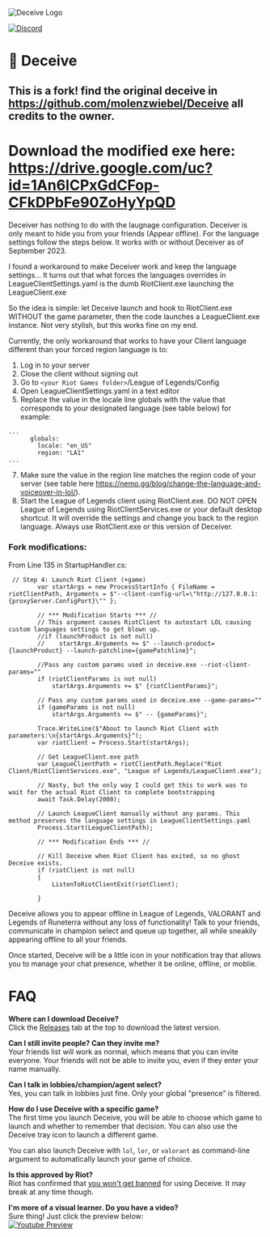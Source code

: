 ![Deceive Logo](http://i.thijsmolendijk.nl/deceive.png)

[![Discord](https://discordapp.com/api/guilds/249481856687407104/widget.png?style=shield)](https://discord.gg/bfxdsRC)

# :tophat: Deceive

## This is a fork! find the original deceive in https://github.com/molenzwiebel/Deceive all credits to the owner.

# Download the modified exe here: https://drive.google.com/uc?id=1An6ICPxGdCFop-CFkDPbFe90ZoHyYpQD

Deceiver has nothing to do with the laugnage configuration. Deceiver is only meant to hide you from your friends (Appear offline). For the language settings follow the steps below. It works with or without Deceiver as of September 2023.

I found a workaround to make Deceiver work and keep the language settings... It turns out that what forces the languages overrides in LeagueClientSettings.yaml is the dumb RiotClient.exe launching the LeagueClient.exe

So the idea is simple: let Deceive launch and hook to RiotClient.exe WITHOUT the game parameter, then the code launches a LeagueClient.exe instance. Not very stylish, but this works fine on my end.

Currently, the only workaround that works to have your Client language different than your forced region language is to:

1. Log in to your server
2. Close the client without signing out
3. Go to `<your Riot Games folder>`/League of Legends/Config
4. Open LeagueClientSettings.yaml in a text editor
5. Replace the value in the locale line globals with the value that corresponds to your designated language (see table below) for example:
```
...
      globals:
        locale: "en_US"
        region: "LA1"
...

  ```
7. Make sure the value in the region line matches the region code of your server (see table here https://nemo.gg/blog/change-the-language-and-voiceover-in-lol/).
8. Start the League of Legends client using RiotClient.exe. DO NOT OPEN League of Legends using RiotClientServices.exe or your default desktop shortcut. It will override the settings and change you back to the region language. Always use RiotClient.exe or this version of Deceiver.

### Fork modifications:
From Line 135 in StartupHandler.cs:

```
 // Step 4: Launch Riot Client (+game)
        var startArgs = new ProcessStartInfo { FileName = riotClientPath, Arguments = $"--client-config-url=\"http://127.0.0.1:{proxyServer.ConfigPort}\"" };

        // *** Modification Starts *** //
        // This argument causes RiotClient to autostart LOL causing custom languages settings to get blown up.
        //if (launchProduct is not null)
        //    startArgs.Arguments += $" --launch-product={launchProduct} --launch-patchline={gamePatchline}";

        //Pass any custom params used in deceive.exe --riot-client-params=""
        if (riotClientParams is not null)
            startArgs.Arguments += $" {riotClientParams}";

        // Pass any custom params used in deceive.exe --game-params=""
        if (gameParams is not null)
            startArgs.Arguments += $" -- {gameParams}";

        Trace.WriteLine($"About to launch Riot Client with parameters:\n{startArgs.Arguments}");
        var riotClient = Process.Start(startArgs);

        // Get LeagueClient.exe path
        var LeagueClientPath = riotClientPath.Replace("Riot Client/RiotClientServices.exe", "League of Legends/LeagueClient.exe");

        // Nasty, but the only way I could get this to work was to wait for the actual Riot Client to complete bootstrapping
        await Task.Delay(2000);

        // Launch LeagueClient manually without any params. This method preserves the language settings in LeagueClientSettings.yaml
        Process.Start(LeagueClientPath);
        
        // *** Modification Ends *** //

        // Kill Deceive when Riot Client has exited, so no ghost Deceive exists.
        if (riotClient is not null)
        {
            ListenToRiotClientExit(riotClient);

        }
```

Deceive allows you to appear offline in League of Legends, VALORANT and Legends of Runeterra without any loss of functionality! Talk to your friends, communicate in champion select and queue up together, all while sneakily appearing offline to all your friends.

Once started, Deceive will be a little icon in your notification tray that allows you to manage your chat presence, whether it be online, offline, or moblie.

# FAQ

**Where can I download Deceive?**  
Click the [Releases](https://github.com/molenzwiebel/Deceive/releases) tab at the top to download the latest version.

**Can I still invite people? Can they invite me?**  
Your friends list will work as normal, which means that you can invite everyone. Your friends will not be able to invite you, even if they enter your name manually.

**Can I talk in lobbies/champion/agent select?**  
Yes, you can talk in lobbies just fine. Only your global "presence" is filtered.

**How do I use Deceive with a specific game?**  
The first time you launch Deceive, you will be able to choose which game to launch and whether to remember that decision. You can also use the Deceive tray icon to launch a different game.

You can also launch Deceive with `lol`, `lor`, or `valorant` as command-line argument to automatically launch your game of choice.

**Is this approved by Riot?**  
Riot has confirmed that [you won't get banned](https://i.thijsmolendijk.nl/deceive_ok.png) for using Deceive. It may break at any time though.

**I'm more of a visual learner. Do you have a video?**  
Sure thing! Just click the preview below:  
[![Youtube Preview](http://img.youtube.com/vi/bfsbtd39GqE/maxresdefault.jpg)](https://youtu.be/bfsbtd39GqE)
